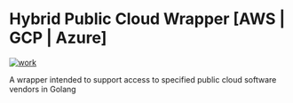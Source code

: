 # Hybrid Public Cloud Wrapper [AWS | GCP | Azure] 

[![work](https://img.shields.io/badge/work-In_Progress-brightgreen.svg?style=flat-square)]() 

A wrapper intended to support access to specified public cloud software vendors in Golang
